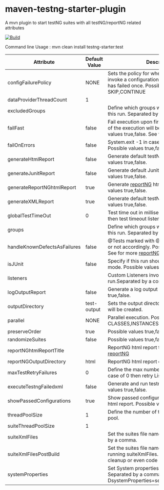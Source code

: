 # maven-testng-starter-plugin

A mvn plugin to start testNG suites with all testNG/reportNG related attributes


[![Build](https://github.com/sdrss/maven-testng-starter-plugin/workflows/Java_CI/badge.svg)](https://github.com/sdrss/maven-testng-starter-plugin/workflows/Java_CI/badge.svg)

<!--
![GitHub Release Date](https://img.shields.io/github/release-date/sdrss/maven-testng-starter-plugin) ![GitHub tag (latest by date)](https://img.shields.io/github/v/tag/sdrss/maven-testng-starter-plugin)
[![Maven Central](https://img.shields.io/maven-central/v/com.github.sdrss/maven-testng-starter-plugin?style=blue)](https://img.shields.io/maven-central/v/com.github.sdrss/maven-testng-starter-plugin)
-->
Command line Usage : mvn clean install testng-starter:test

| Attribute | Default Value | Description |
|-----------|-------------|---------------|
|configFailurePolicy           | NONE        |Sets the policy for whether or not to ever invoke a configuration method again after it has failed once. Possible values are SKIP,CONTINUE|
|dataProviderThreadCount       |  1          |               |
|excludedGroups                |             |Define which groups will be excluded from this run. Separated by a comma.|
|failFast                      | false       |Fail execution upon first test failure. The rest of the execution will be skipped. Possible values true,false. See for more [reportNG](https://github.com/sdrss/reportNG)|
|failOnErrors                  | false       |System.exit -1 in case of test failures. Possible values true,false.|
|generateHtmlReport            | false       |Generate default testNG html report. Possible values true,false.|
|generateJunitReport           | false       |Generate default Junit report. Possible values true,false.|
|generateReportNGhtmlReport    | true        |Generate [reportNG](https://github.com/sdrss/reportNG) html report. Possible values true,false.|
|generateXMLReport             | true        |Generate default testNG xml report. Possible values true,false.|
|globalTestTimeOut             | 0           |Test time out in milliseconds. In case of 0 then test timeout listener is not invoked.|
|groups                        |             |Define which groups will be included from this run. Separated by a comma.|
|handleKnownDefectsAsFailures  | false       |@Tests marked with @KnownDefect will fail or not accordingly. Possible values true,false. See for more [reportNG](https://github.com/sdrss/reportNG)|
|isJUnit                       | false       |Specify if this run should be made in JUnit mode. Possible values true,false.|
|listeners                     |             |Custom Listeners invoked into testNG run.Separated by a comma.|
|logOutputReport               | false       |Generate a log output report. Possible values true,false.|
|outputDirectory               | test-output |Sets the output directory where the reports will be created.|
|parallel                      | NONE        |Parallel execution. Possible values are CLASSES,INSTANCES,METHODS,TEST.|
|preserveOrder                 | true        |Possible values true,false.|
|randomizeSuites               | false       |Possible values true,false.|
|reportNGhtmlReportTitle       |             |ReportNG html report title. See for more [reportNG](https://github.com/sdrss/reportNG)|
|reportNGOutputDirectory       | html        |ReportNG html report output path.|
|maxTestRetryFailures          | 0           |Define the max number of retries for a test. In case of 0 then retry Listener is not invoked.|
|executeTestngFailedxml        | false       |Generate and run testng-failed.xml. Possible values true,false.|
|showPassedConfigurations      | true        |Show passed configuration into [reportNG](https://github.com/sdrss/reportNG) html report. Possible values true,false.|
|threadPoolSize                | 1           |Define the number of threads in the thread pool.|
|suiteThreadPoolSize           | 1           |               |
|suiteXmlFiles                 |             |Set the suites file names to be run ,separated by a comma.|
|suiteXmlFilesPostBuild        |             |Set the suites file names to be run after running suiteXmlFiles. This can be used for cleanup or even code coverage actions.|
|systemProperties              |             |Set System properties as key:value Separated by a comma. For example : DsystemProperties=serverXML:myserver.xml |
